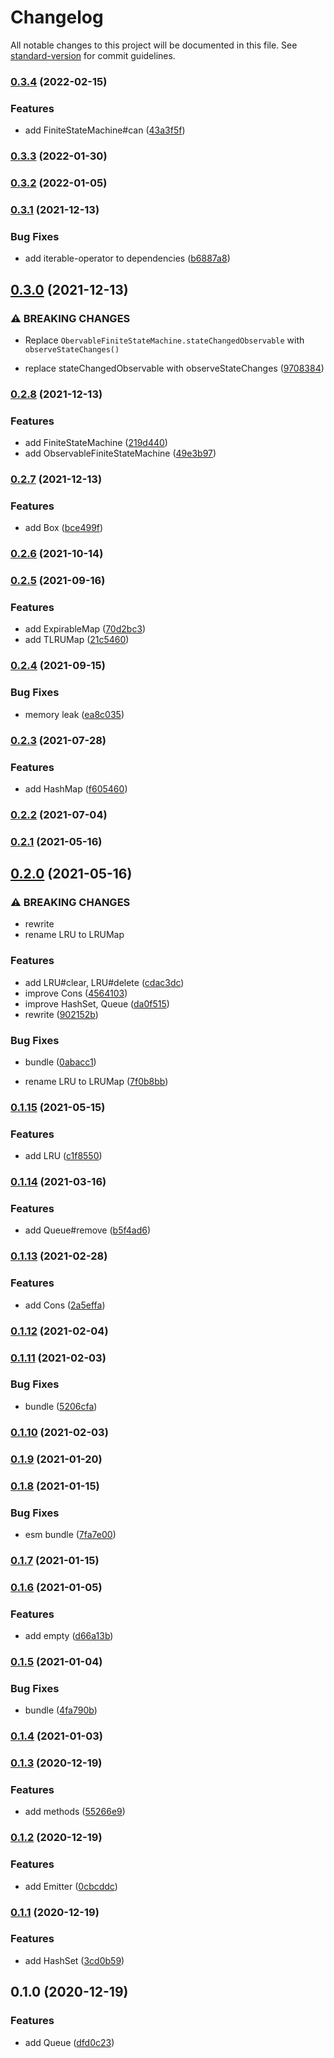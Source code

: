 # Changelog

All notable changes to this project will be documented in this file. See [standard-version](https://github.com/conventional-changelog/standard-version) for commit guidelines.

### [0.3.4](https://github.com/BlackGlory/structures/compare/v0.3.3...v0.3.4) (2022-02-15)


### Features

* add FiniteStateMachine#can ([43a3f5f](https://github.com/BlackGlory/structures/commit/43a3f5f787ea4059e52699ec4fec6c6e0788db94))

### [0.3.3](https://github.com/BlackGlory/structures/compare/v0.3.2...v0.3.3) (2022-01-30)

### [0.3.2](https://github.com/BlackGlory/structures/compare/v0.3.1...v0.3.2) (2022-01-05)

### [0.3.1](https://github.com/BlackGlory/structures/compare/v0.3.0...v0.3.1) (2021-12-13)


### Bug Fixes

* add iterable-operator to dependencies ([b6887a8](https://github.com/BlackGlory/structures/commit/b6887a8214ff52aa960e0bb0f855eb7b16150152))

## [0.3.0](https://github.com/BlackGlory/structures/compare/v0.2.8...v0.3.0) (2021-12-13)


### ⚠ BREAKING CHANGES

* Replace `ObervableFiniteStateMachine.stateChangedObservable` with
`observeStateChanges()`

* replace stateChangedObservable with observeStateChanges ([9708384](https://github.com/BlackGlory/structures/commit/970838452b2ef3b6299379b393eb45fbbc488e55))

### [0.2.8](https://github.com/BlackGlory/structures/compare/v0.2.7...v0.2.8) (2021-12-13)


### Features

* add FiniteStateMachine ([219d440](https://github.com/BlackGlory/structures/commit/219d440b5bb0bc6684166dc2d13d786285368c27))
* add ObservableFiniteStateMachine ([49e3b97](https://github.com/BlackGlory/structures/commit/49e3b97c2238b1567f7588b6c337063c40e0eec9))

### [0.2.7](https://github.com/BlackGlory/structures/compare/v0.2.6...v0.2.7) (2021-12-13)


### Features

* add Box ([bce499f](https://github.com/BlackGlory/structures/commit/bce499f4debbed179c628fa1b3917f9ba2f9e513))

### [0.2.6](https://github.com/BlackGlory/structures/compare/v0.2.5...v0.2.6) (2021-10-14)

### [0.2.5](https://github.com/BlackGlory/structures/compare/v0.2.4...v0.2.5) (2021-09-16)


### Features

* add ExpirableMap ([70d2bc3](https://github.com/BlackGlory/structures/commit/70d2bc359be26aa8719fd81286918989bd9cf265))
* add TLRUMap ([21c5460](https://github.com/BlackGlory/structures/commit/21c5460b122c976a4e551d422ddfa3b3cdadd093))

### [0.2.4](https://github.com/BlackGlory/structures/compare/v0.2.3...v0.2.4) (2021-09-15)


### Bug Fixes

* memory leak ([ea8c035](https://github.com/BlackGlory/structures/commit/ea8c035a28b80fad4df411cf4f07d07abe594ee8))

### [0.2.3](https://github.com/BlackGlory/structures/compare/v0.2.2...v0.2.3) (2021-07-28)


### Features

* add HashMap ([f605460](https://github.com/BlackGlory/structures/commit/f605460e766c4117cb64bd2be552cfc300281aa8))

### [0.2.2](https://github.com/BlackGlory/structures/compare/v0.2.1...v0.2.2) (2021-07-04)

### [0.2.1](https://github.com/BlackGlory/structures/compare/v0.2.0...v0.2.1) (2021-05-16)

## [0.2.0](https://github.com/BlackGlory/structures/compare/v0.1.15...v0.2.0) (2021-05-16)


### ⚠ BREAKING CHANGES

* rewrite
* rename LRU to LRUMap

### Features

* add LRU#clear, LRU#delete ([cdac3dc](https://github.com/BlackGlory/structures/commit/cdac3dcb1521abb0360d04f36097cc9b8027a09c))
* improve Cons ([4564103](https://github.com/BlackGlory/structures/commit/456410346050b5c83c11c85808f447ffcb3484b2))
* improve HashSet, Queue ([da0f515](https://github.com/BlackGlory/structures/commit/da0f5150c04af76d1dc93f2227e00099dacb0280))
* rewrite ([902152b](https://github.com/BlackGlory/structures/commit/902152b0ed00fcb44b90df7e443b62a6147d796a))


### Bug Fixes

* bundle ([0abacc1](https://github.com/BlackGlory/structures/commit/0abacc18c95884206ecb7d6323614bae826ff38c))


* rename LRU to LRUMap ([7f0b8bb](https://github.com/BlackGlory/structures/commit/7f0b8bb3c35cd72bb8b9705ad0c40f09cc2353a2))

### [0.1.15](https://github.com/BlackGlory/structures/compare/v0.1.14...v0.1.15) (2021-05-15)


### Features

* add LRU ([c1f8550](https://github.com/BlackGlory/structures/commit/c1f855022a4c4ac770fddc7d59aed1cfcf49d75f))

### [0.1.14](https://github.com/BlackGlory/structures/compare/v0.1.13...v0.1.14) (2021-03-16)


### Features

* add Queue#remove ([b5f4ad6](https://github.com/BlackGlory/structures/commit/b5f4ad65c43f74edca9bafa43db9dad8b33ad098))

### [0.1.13](https://github.com/BlackGlory/structures/compare/v0.1.12...v0.1.13) (2021-02-28)


### Features

* add Cons ([2a5effa](https://github.com/BlackGlory/structures/commit/2a5effa269cd5089763b458aa749d9b29ea76492))

### [0.1.12](https://github.com/BlackGlory/structures/compare/v0.1.11...v0.1.12) (2021-02-04)

### [0.1.11](https://github.com/BlackGlory/structures/compare/v0.1.10...v0.1.11) (2021-02-03)


### Bug Fixes

* bundle ([5206cfa](https://github.com/BlackGlory/structures/commit/5206cfa0947330843ef052e69283844661fbc465))

### [0.1.10](https://github.com/BlackGlory/structures/compare/v0.1.9...v0.1.10) (2021-02-03)

### [0.1.9](https://github.com/BlackGlory/structures/compare/v0.1.8...v0.1.9) (2021-01-20)

### [0.1.8](https://github.com/BlackGlory/structures/compare/v0.1.7...v0.1.8) (2021-01-15)


### Bug Fixes

* esm bundle ([7fa7e00](https://github.com/BlackGlory/structures/commit/7fa7e004ec290c1ecb4e7e7f4dcb5bc5c472cbd9))

### [0.1.7](https://github.com/BlackGlory/structures/compare/v0.1.6...v0.1.7) (2021-01-15)

### [0.1.6](https://github.com/BlackGlory/structures/compare/v0.1.5...v0.1.6) (2021-01-05)


### Features

* add empty ([d66a13b](https://github.com/BlackGlory/structures/commit/d66a13b3b737fd825e265079897640ba07996dda))

### [0.1.5](https://github.com/BlackGlory/structures/compare/v0.1.4...v0.1.5) (2021-01-04)


### Bug Fixes

* bundle ([4fa790b](https://github.com/BlackGlory/structures/commit/4fa790bc06f08dc7adb6bd27ac43345dce1e00f7))

### [0.1.4](https://github.com/BlackGlory/structures/compare/v0.1.3...v0.1.4) (2021-01-03)

### [0.1.3](https://github.com/BlackGlory/structures/compare/v0.1.2...v0.1.3) (2020-12-19)


### Features

* add methods ([55266e9](https://github.com/BlackGlory/structures/commit/55266e94a0d6035121a360404617c538a97f4143))

### [0.1.2](https://github.com/BlackGlory/structures/compare/v0.1.1...v0.1.2) (2020-12-19)


### Features

* add Emitter ([0cbcddc](https://github.com/BlackGlory/structures/commit/0cbcddca5520a0e5a496950936ef487634acd252))

### [0.1.1](https://github.com/BlackGlory/structures/compare/v0.1.0...v0.1.1) (2020-12-19)


### Features

* add HashSet ([3cd0b59](https://github.com/BlackGlory/structures/commit/3cd0b59a5a06eeb9c99e23d634b2116eab3de090))

## 0.1.0 (2020-12-19)


### Features

* add Queue ([dfd0c23](https://github.com/BlackGlory/structures/commit/dfd0c237753f4030bb5de11bf311b96170649216))
